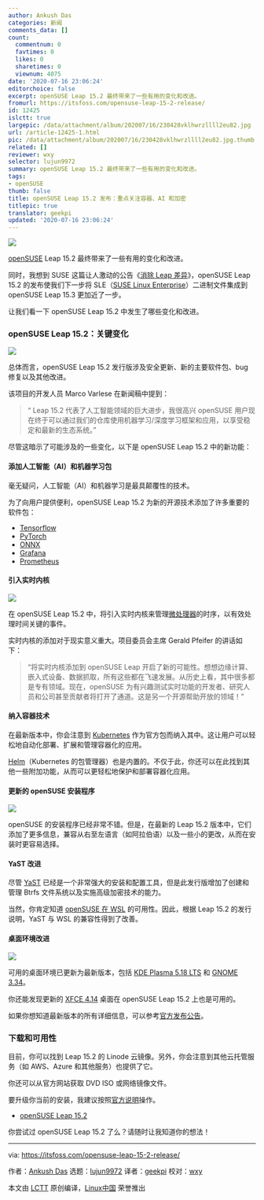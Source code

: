 ```yaml
---
author: Ankush Das
categories: 新闻
comments_data: []
count:
  commentnum: 0
  favtimes: 0
  likes: 0
  sharetimes: 0
  viewnum: 4075
date: '2020-07-16 23:06:24'
editorchoice: false
excerpt: openSUSE Leap 15.2 最终带来了一些有用的变化和改进。
fromurl: https://itsfoss.com/opensuse-leap-15-2-release/
id: 12425
islctt: true
largepic: /data/attachment/album/202007/16/230428vklhwrzllll2eu82.jpg
url: /article-12425-1.html
pic: /data/attachment/album/202007/16/230428vklhwrzllll2eu82.jpg.thumb.jpg
related: []
reviewer: wxy
selector: lujun9972
summary: openSUSE Leap 15.2 最终带来了一些有用的变化和改进。
tags:
- openSUSE
thumb: false
title: openSUSE Leap 15.2 发布：重点关注容器、AI 和加密
titlepic: true
translator: geekpi
updated: '2020-07-16 23:06:24'
---
```


![](/data/attachment/album/202007/16/230428vklhwrzllll2eu82.jpg)


[openSUSE](https://www.opensuse.org/) Leap 15.2 最终带来了一些有用的变化和改进。


同时，我想到 SUSE 这篇让人激动的公告《[消除 Leap 差异](https://www.suse.com/c/sle-15-sp2-schedule-and-closing-the-opensuse-leap-gap/)》，openSUSE Leap 15.2 的发布使我们下一步将 SLE（[SUSE Linux Enterprise](https://www.suse.com/)）二进制文件集成到 openSUSE Leap 15.3 更加近了一步。


让我们看一下 openSUSE Leap 15.2 中发生了哪些变化和改进。


### openSUSE Leap 15.2：关键变化


![](/data/attachment/album/202007/16/230312r6h6avhylxkxa4j8.png)


总体而言，openSUSE Leap 15.2 发行版涉及安全更新、新的主要软件包、bug 修复以及其他改进。


该项目的开发人员 Marco Varlese 在新闻稿中提到：



> 
> “ Leap 15.2 代表了人工智能领域的巨大进步，我很高兴 openSUSE 用户现在终于可以通过我们的仓库使用机器学习/深度学习框架和应用，以享受稳定和最新的生态系统。”
> 
> 
> 


尽管这暗示了可能涉及的一些变化，以下是 openSUSE Leap 15.2 中的新功能：


#### 添加人工智能（AI）和机器学习包


毫无疑问，人工智能（AI）和机器学习是最具颠覆性的技术。


为了向用户提供便利，openSUSE Leap 15.2 为新的开源技术添加了许多重要的软件包：


* [Tensorflow](https://www.tensorflow.org)
* [PyTorch](https://pytorch.org)
* [ONNX](https://onnx.ai)
* [Grafana](https://grafana.com)
* [Prometheus](https://prometheus.io/docs/introduction/overview/)


#### 引入实时内核


![](/data/attachment/album/202007/16/230458epyjiyf1dok1y0yc.png)


在 openSUSE Leap 15.2 中，将引入实时内核来管理[微处理器](https://en.wikipedia.org/wiki/Microprocessor)的时序，以有效处理时间关键的事件。


实时内核的添加对于现实意义重大。项目委员会主席 Gerald Pfeifer 的讲话如下：



> 
> “将实时内核添加到 openSUSE Leap 开启了新的可能性。想想边缘计算、嵌入式设备、数据抓取，所有这些都在飞速发展。从历史上看，其中很多都是专有领域。现在，openSUSE 为有兴趣测试实时功能的开发者、研究人员和公司甚至贡献者将打开了通道。这是另一个开源帮助开放的领域！”
> 
> 
> 


#### 纳入容器技术


在最新版本中，你会注意到 [Kubernetes](https://kubernetes.io) 作为官方包而纳入其中。这让用户可以轻松地自动化部署、扩展和管理容器化的应用。


[Helm](https://helm.sh)（Kubernetes 的包管理器）也是内置的。不仅于此，你还可以在此找到其他一些附加功能，从而可以更轻松地保护和部署容器化应用。


#### 更新的 openSUSE 安装程序


![](/data/attachment/album/202007/16/230548g3exefsvxfqffmxh.png)


openSUSE 的安装程序已经非常不错。但是，在最新的 Leap 15.2 版本中，它们添加了更多信息，兼容从右至左语言（如阿拉伯语）以及一些小的更改，从而在安装时更容易选择。


#### YaST 改进


尽管 [YaST](https://yast.opensuse.org/) 已经是一个非常强大的安装和配置工具，但是此发行版增加了创建和管理 Btrfs 文件系统以及实施高级加密技术的能力。


当然，你肯定知道 [openSUSE 在 WSL](https://itsfoss.com/opensuse-bash-on-windows/) 的可用性。因此，根据 Leap 15.2 的发行说明，YaST 与 WSL 的兼容性得到了改善。


#### 桌面环境改进


![](/data/attachment/album/202007/16/230604b32032g63nv5trdz.png)


可用的桌面环境已更新为最新版本，包括 [KDE Plasma 5.18 LTS](https://itsfoss.com/kde-plasma-5-18-release/) 和 [GNOME 3.34](https://itsfoss.com/gnome-3-34-release/)。


你还能发现更新的 [XFCE 4.14](https://www.xfce.org/about/news/?post=1565568000) 桌面在 openSUSE Leap 15.2 上也是可用的。


如果你想知道最新版本的所有详细信息，可以参考[官方发布公告](https://en.opensuse.org/Release_announcement_15.2)。


### 下载和可用性


目前，你可以找到 Leap 15.2 的 Linode 云镜像。另外，你会注意到其他云托管服务（如 AWS、Azure 和其他服务）也提供了它。


你还可以从官方网站获取 DVD ISO 或网络镜像文件。


要升级你当前的安装，我建议按照[官方说明](https://en.opensuse.org/SDB:System_upgrade)操作。


* [openSUSE Leap 15.2](https://software.opensuse.org/distributions/leap)


你尝试过 openSUSE Leap 15.2 了么？请随时让我知道你的想法！




---


via: <https://itsfoss.com/opensuse-leap-15-2-release/>


作者：[Ankush Das](https://itsfoss.com/author/ankush/) 选题：[lujun9972](https://github.com/lujun9972) 译者：[geekpi](https://github.com/geekpi) 校对：[wxy](https://github.com/wxy)


本文由 [LCTT](https://github.com/LCTT/TranslateProject) 原创编译，[Linux中国](https://linux.cn/) 荣誉推出
